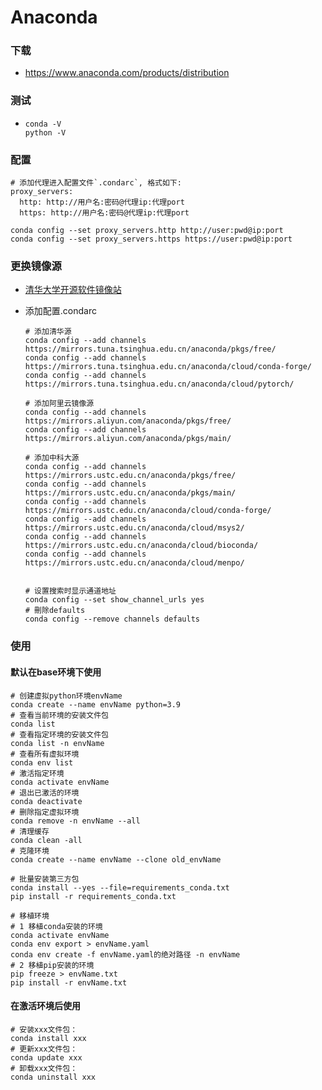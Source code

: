 # Anaconda

### 下载

- https://www.anaconda.com/products/distribution

### 测试

- ```shell
  conda -V
  python -V
  ```

### 配置

```
# 添加代理进入配置文件`.condarc`, 格式如下:
proxy_servers:
  http: http://用户名:密码@代理ip:代理port
  https: http://用户名:密码@代理ip:代理port
  
conda config --set proxy_servers.http http://user:pwd@ip:port
conda config --set proxy_servers.https https://user:pwd@ip:port
```

### 更换镜像源

- [清华大学开源软件镜像站](https://mirror.tuna.tsinghua.edu.cn/help/anaconda/)

- 添加配置.condarc

  ```shell
  # 添加清华源
  conda config --add channels https://mirrors.tuna.tsinghua.edu.cn/anaconda/pkgs/free/
  conda config --add channels https://mirrors.tuna.tsinghua.edu.cn/anaconda/cloud/conda-forge/
  conda config --add channels https://mirrors.tuna.tsinghua.edu.cn/anaconda/cloud/pytorch/
   
  # 添加阿里云镜像源
  conda config --add channels https://mirrors.aliyun.com/anaconda/pkgs/free/
  conda config --add channels https://mirrors.aliyun.com/anaconda/pkgs/main/
   
  # 添加中科大源
  conda config --add channels https://mirrors.ustc.edu.cn/anaconda/pkgs/free/
  conda config --add channels https://mirrors.ustc.edu.cn/anaconda/pkgs/main/
  conda config --add channels https://mirrors.ustc.edu.cn/anaconda/cloud/conda-forge/
  conda config --add channels https://mirrors.ustc.edu.cn/anaconda/cloud/msys2/
  conda config --add channels https://mirrors.ustc.edu.cn/anaconda/cloud/bioconda/
  conda config --add channels https://mirrors.ustc.edu.cn/anaconda/cloud/menpo/
   
   
  # 设置搜索时显示通道地址
  conda config --set show_channel_urls yes
  # 刪除defaults
  conda config --remove channels defaults
  ```

  

### 使用

#### 默认在base环境下使用

```shell
# 创建虚拟python环境envName
conda create --name envName python=3.9
# 查看当前环境的安装文件包
conda list
# 查看指定环境的安装文件包
conda list -n envName
# 查看所有虚拟环境
conda env list
# 激活指定环境
conda activate envName
# 退出已激活的环境
conda deactivate
# 删除指定虚拟环境
conda remove -n envName --all
# 清理缓存
conda clean -all
# 克隆环境
conda create --name envName --clone old_envName

# 批量安装第三方包
conda install --yes --file=requirements_conda.txt
pip install -r requirements_conda.txt
```

```shell
# 移植环境
# 1 移植conda安装的环境
conda activate envName
conda env export > envName.yaml
conda env create -f envName.yaml的绝对路径 -n envName
# 2 移植pip安装的环境
pip freeze > envName.txt
pip install -r envName.txt
```



#### 在激活环境后使用

````shell
# 安装xxx文件包：
conda install xxx
# 更新xxx文件包：
conda update xxx
# 卸载xxx文件包：
conda uninstall xxx
````
